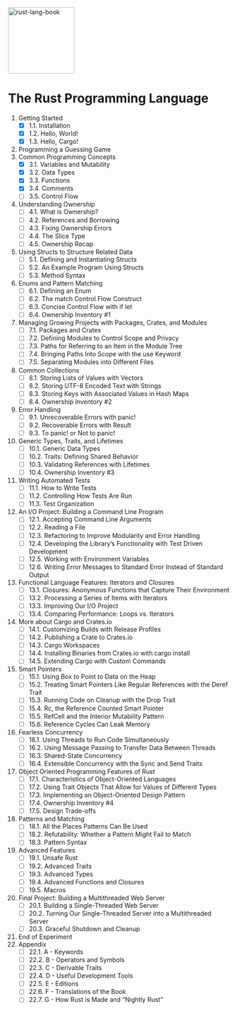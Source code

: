<img width="150" alt="rust-lang-book" src="https://nostarch.com/sites/default/files/styles/uc_product/public/RustProgramming2ndEd_comp.png?itok=a48bXfhn">

# The Rust Programming Language

1. Getting Started
   - [x] 1.1. Installation
   - [x] 1.2. Hello, World!
   - [x] 1.3. Hello, Cargo!
2. Programming a Guessing Game
3. Common Programming Concepts
   - [x] 3.1. Variables and Mutability
   - [x] 3.2. Data Types
   - [x] 3.3. Functions
   - [x] 3.4. Comments
   - [ ] 3.5. Control Flow
4. Understanding Ownership
   - [ ] 4.1. What is Ownership?
   - [ ] 4.2. References and Borrowing
   - [ ] 4.3. Fixing Ownership Errors
   - [ ] 4.4. The Slice Type
   - [ ] 4.5. Ownership Recap
5. Using Structs to Structure Related Data
   - [ ] 5.1. Defining and Instantiating Structs
   - [ ] 5.2. An Example Program Using Structs
   - [ ] 5.3. Method Syntax
6. Enums and Pattern Matching
   - [ ] 6.1. Defining an Enum
   - [ ] 6.2. The match Control Flow Construct
   - [ ] 6.3. Concise Control Flow with if let
   - [ ] 6.4. Ownership Inventory #1
7. Managing Growing Projects with Packages, Crates, and Modules
   - [ ] 7.1. Packages and Crates
   - [ ] 7.2. Defining Modules to Control Scope and Privacy
   - [ ] 7.3. Paths for Referring to an Item in the Module Tree
   - [ ] 7.4. Bringing Paths Into Scope with the use Keyword
   - [ ] 7.5. Separating Modules into Different Files
8. Common Collections
   - [ ] 8.1. Storing Lists of Values with Vectors
   - [ ] 8.2. Storing UTF-8 Encoded Text with Strings
   - [ ] 8.3. Storing Keys with Associated Values in Hash Maps
   - [ ] 8.4. Ownership Inventory #2
9. Error Handling
   - [ ] 9.1. Unrecoverable Errors with panic!
   - [ ] 9.2. Recoverable Errors with Result
   - [ ] 9.3. To panic! or Not to panic!
10. Generic Types, Traits, and Lifetimes
    - [ ] 10.1. Generic Data Types
    - [ ] 10.2. Traits: Defining Shared Behavior
    - [ ] 10.3. Validating References with Lifetimes
    - [ ] 10.4. Ownership Inventory #3
11. Writing Automated Tests
    - [ ] 11.1. How to Write Tests
    - [ ] 11.2. Controlling How Tests Are Run
    - [ ] 11.3. Test Organization
12. An I/O Project: Building a Command Line Program
    - [ ] 12.1. Accepting Command Line Arguments
    - [ ] 12.2. Reading a File
    - [ ] 12.3. Refactoring to Improve Modularity and Error Handling
    - [ ] 12.4. Developing the Library’s Functionality with Test Driven Development
    - [ ] 12.5. Working with Environment Variables
    - [ ] 12.6. Writing Error Messages to Standard Error Instead of Standard Output
13. Functional Language Features: Iterators and Closures
    - [ ] 13.1. Closures: Anonymous Functions that Capture Their Environment
    - [ ] 13.2. Processing a Series of Items with Iterators
    - [ ] 13.3. Improving Our I/O Project
    - [ ] 13.4. Comparing Performance: Loops vs. Iterators
14. More about Cargo and Crates.io
    - [ ] 14.1. Customizing Builds with Release Profiles
    - [ ] 14.2. Publishing a Crate to Crates.io
    - [ ] 14.3. Cargo Workspaces
    - [ ] 14.4. Installing Binaries from Crates.io with cargo install
    - [ ] 14.5. Extending Cargo with Custom Commands
15. Smart Pointers
    - [ ] 15.1. Using Box<T> to Point to Data on the Heap
    - [ ] 15.2. Treating Smart Pointers Like Regular References with the Deref Trait
    - [ ] 15.3. Running Code on Cleanup with the Drop Trait
    - [ ] 15.4. Rc<T>, the Reference Counted Smart Pointer
    - [ ] 15.5. RefCell<T> and the Interior Mutability Pattern
    - [ ] 15.6. Reference Cycles Can Leak Memory
16. Fearless Concurrency
    - [ ] 16.1. Using Threads to Run Code Simultaneously
    - [ ] 16.2. Using Message Passing to Transfer Data Between Threads
    - [ ] 16.3. Shared-State Concurrency
    - [ ] 16.4. Extensible Concurrency with the Sync and Send Traits
17. Object Oriented Programming Features of Rust
    - [ ] 17.1. Characteristics of Object-Oriented Languages
    - [ ] 17.2. Using Trait Objects That Allow for Values of Different Types
    - [ ] 17.3. Implementing an Object-Oriented Design Pattern
    - [ ] 17.4. Ownership Inventory #4
    - [ ] 17.5. Design Trade-offs
18. Patterns and Matching
    - [ ] 18.1. All the Places Patterns Can Be Used
    - [ ] 18.2. Refutability: Whether a Pattern Might Fail to Match
    - [ ] 18.3. Pattern Syntax
19. Advanced Features
    - [ ] 19.1. Unsafe Rust
    - [ ] 19.2. Advanced Traits
    - [ ] 19.3. Advanced Types
    - [ ] 19.4. Advanced Functions and Closures
    - [ ] 19.5. Macros
20. Final Project: Building a Multithreaded Web Server
    - [ ] 20.1. Building a Single-Threaded Web Server
    - [ ] 20.2. Turning Our Single-Threaded Server into a Multithreaded Server
    - [ ] 20.3. Graceful Shutdown and Cleanup
21. End of Experiment
22. Appendix
    - [ ] 22.1. A - Keywords
    - [ ] 22.2. B - Operators and Symbols
    - [ ] 22.3. C - Derivable Traits
    - [ ] 22.4. D - Useful Development Tools
    - [ ] 22.5. E - Editions
    - [ ] 22.6. F - Translations of the Book
    - [ ] 22.7. G - How Rust is Made and “Nightly Rust”
